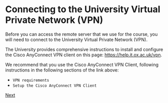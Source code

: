 # Connecting to the University Virtual Private Network (VPN)

Before you can access the remote server that we use for the course,
you will need to connect to the University Virtual Private Network (VPN).

The University provides comprehensive instructions to install and configure
the Cisco AnyConnect VPN client on this page:
<https://help.it.ox.ac.uk/vpn>.

We recommend that you use the Cisco AnyConnect VPN Client,
following instructions in the following sections of the link above:

- `VPN requirements`
- `Setup the Cisco AnyConnect VPN Client`

[Next](git.md)
